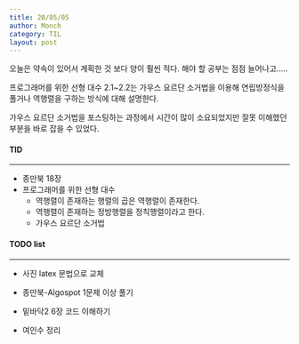 ```yaml
---
title: 20/05/05
author: Monch
category: TIL
layout: post
---
```








오늘은 약속이 있어서 계획한 것 보다 양이 훨씬 적다. 해야 할 공부는 점점 늘어나고.....

프로그래머를 위한 선형 대수 2.1~2.2는 가우스 요르단 소거법을 이용해 연립방정식을 풀거나 역행렬을 구하는 방식에 대해 설명한다. 

가우스 요르단 소거법을 포스팅하는 과정에서 시간이 많이 소요되었지만 잘못 이해했던 부분을 바로 잡을 수 있었다.





#### TID

---

- 종만북 18장
- 프로그래머를 위한 선형 대수
  - 역행렬이 존재하는 행렬의 곱은 역행렬이 존재한다.
  - 역행렬이 존재하는 정방행렬을 정칙행렬이라고 한다.
  - 가우스 요르단 소거법



#### TODO list

---

- 사진 latex 문법으로 교체

- 종만북-Algospot 1문제 이상 풀기

- 밑바닥2 6장 코드 이해하기

- 여인수 정리

  
